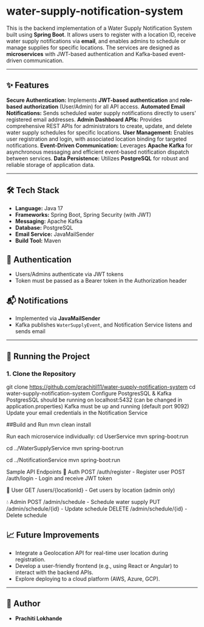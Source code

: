 # water-supply-notification-system
This is the backend implementation of a Water Supply Notification System built using **Spring Boot**. It allows users to register with a location ID, receive water supply notifications via **email**, and enables admins to schedule or manage supplies for specific locations. The services are designed as **microservices** with JWT-based authentication and Kafka-based event-driven communication.

---

## ✨ Features

**Secure Authentication:** Implements **JWT-based authentication** and **role-based authorization** (User/Admin) for all API access.
**Automated Email Notifications:** Sends scheduled water supply notifications directly to users' registered email addresses.
**Admin Dashboard APIs:** Provides comprehensive REST APIs for administrators to create, update, and delete water supply schedules for specific locations.
**User Management:** Enables user registration and login, with associated location binding for targeted notifications.
**Event-Driven Communication:** Leverages **Apache Kafka** for asynchronous messaging and efficient event-based notification dispatch between services.
**Data Persistence:** Utilizes **PostgreSQL** for robust and reliable storage of application data.

---

## 🛠️ Tech Stack

* **Language:** Java 17
* **Frameworks:** Spring Boot, Spring Security (with JWT)
* **Messaging:** Apache Kafka
* **Database:** PostgreSQL
* **Email Service:** JavaMailSender
* **Build Tool:** Maven

## 🔐 Authentication

- Users/Admins authenticate via JWT tokens
- Token must be passed as a Bearer token in the Authorization header

## 📬 Notifications

- Implemented via **JavaMailSender**
- Kafka publishes `WaterSupplyEvent`, and Notification Service listens and sends email

  
---

## 🚀 Running the Project

### 1. Clone the Repository
git clone https://github.com/prachitil11/water-supply-notification-system
cd water-supply-notification-system
Configure PostgresSQL & Kafka
PostgresSQL should be running on localhost:5432 (can be changed in application.properties)
Kafka must be up and running (default port 9092)
Update your email credentials in the Notification Service

##Build and Run
mvn clean install

Run each microservice individually:
cd UserService
mvn spring-boot:run

cd ../WaterSupplyService
mvn spring-boot:run

cd ../NotificationService
mvn spring-boot:run

Sample API Endpoints
🔐 Auth
POST /auth/register - Register user
POST /auth/login - Login and receive JWT token

👤 User
GET /users/{locationId} - Get users by location (admin only)

💧 Admin
POST /admin/schedule - Schedule water supply
PUT /admin/schedule/{id} - Update schedule
DELETE /admin/schedule/{id} - Delete schedule

## 📈 Future Improvements

* Integrate a Geolocation API for real-time user location during registration.
* Develop a user-friendly frontend (e.g., using React or Angular) to interact with the backend APIs.
* Explore deploying to a cloud platform (AWS, Azure, GCP).

---

## 🤝 Author

* **Prachiti Lokhande**
